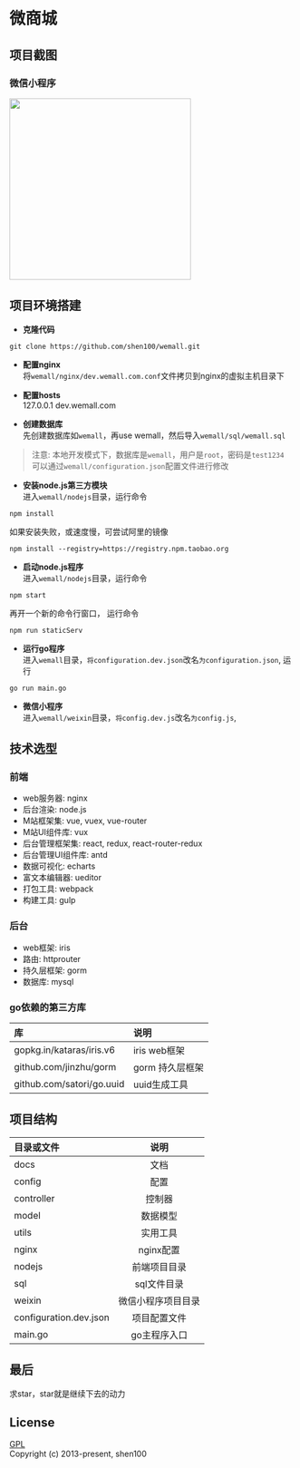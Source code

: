 # 微商城

## 项目截图
### 微信小程序
<img src="http://res.cloudinary.com/dcemaqxcp/image/upload/c_scale,q_40,w_640/v1495726849/D55DF2778A92A721C4B5A509AE7ACD96_lkz2g8.jpg" width="320" alt=""/>

## 项目环境搭建
* **克隆代码**

```
git clone https://github.com/shen100/wemall.git
``` 

* **配置nginx**  
将`wemall/nginx/dev.wemall.com.conf`文件拷贝到nginx的虚拟主机目录下  

* **配置hosts**    
127.0.0.1 dev.wemall.com  
 
* **创建数据库**  
先创建数据库如`wemall`，再use wemall，然后导入`wemall/sql/wemall.sql` 
>注意: 本地开发模式下，数据库是`wemall`，用户是`root`，密码是`test1234`  
>可以通过`wemall/configuration.json`配置文件进行修改  

* **安装node.js第三方模块**  
进入`wemall/nodejs`目录，运行命令
  
```
npm install
``` 

如果安装失败，或速度慢，可尝试阿里的镜像

```
npm install --registry=https://registry.npm.taobao.org
```

* **启动node.js程序**  
进入`wemall/nodejs`目录，运行命令

```
npm start
```

再开一个新的命令行窗口， 运行命令

```
npm run staticServ
```

* **运行go程序**  
进入`wemall`目录，`将configuration.dev.json`改名`为configuration.json`, 运行

```
go run main.go
```

* **微信小程序**   
进入`wemall/weixin`目录，`将config.dev.js`改名`为config.js`, 

## 技术选型
### 前端
* web服务器: nginx
* 后台渲染: node.js
* M站框架集: vue, vuex, vue-router
* M站UI组件库: vux
* 后台管理框架集: react, redux, react-router-redux
* 后台管理UI组件库: antd
* 数据可视化: echarts
* 富文本编辑器: ueditor
* 打包工具: webpack
* 构建工具: gulp  

### 后台
* web框架: iris
* 路由: httprouter
* 持久层框架: gorm
* 数据库: mysql 

### go依赖的第三方库

| 库 | 说明              |
|:---------|:-----------------------|
| gopkg.in/kataras/iris.v6   | iris web框架   |
| github.com/jinzhu/gorm     | gorm 持久层框架 |
| github.com/satori/go.uuid  | uuid生成工具    |

## 项目结构
| 目录或文件 | 说明     |  
|:---------|:-------:|
| docs     |  文档|
| config                 |  配置|
| controller             |  控制器|
| model                  |  数据模型|
| utils                  |  实用工具|
| nginx    |  nginx配置|
| nodejs   |  前端项目目录|
| sql      |  sql文件目录|
| weixin   | 微信小程序项目目录 |
| configuration.dev.json  | 项目配置文件 |
| main.go  | go主程序入口|

## 最后
求star，star就是继续下去的动力  

## License
[GPL](https://github.com/shen100/wemall/blob/master/LICENSE "")      
Copyright (c) 2013-present, shen100
